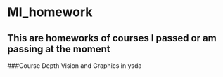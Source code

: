 # Ml_homework
## This are homeworks of courses I passed or am passing at the moment
###Course Depth Vision and Graphics in ysda